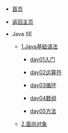 <!-- docs/_sidebar.md -->

* [首页](/)
* [返回主页](guide)

* Java SE
    * [1.Java基础语法](01/Java基础语法/)
        * [day01入门](01/Java基础语法/day01入门/day01java基础语法.md)

        * [day02运算符](01/Java基础语法/day02运算符/day02Java基础语法.md)

        * [day03循环](01/Java基础语法/day03循环/day03switch&循环语句.md)

        * [day04数组](01/Java基础语法/day04数组/day04数组.md)
        
        * [day05方法](01/Java基础语法/day05方法/day05方法.md)

    * [2.面向对象](01/面向对象/)


